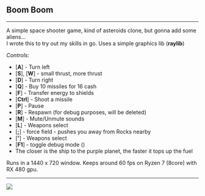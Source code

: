 ## Boom Boom ## 

---
A simple space shooter game, kind of asteroids clone, but gonna  add some aliens...<br>
I wrote this to try out my skills in go. Uses a simple graphics lib (**raylib**) 

_Controls:_
- [**A**] - Turn left
- [**S**], [**W**] - small thrust, more thrust
- [**D**] - Turn right
- [**Q**] - Buy 10 missiles for 16 cash
- [**F**] - Transfer energy to shields
- [**Ctrl**] - Shoot a missile
- [**P**] - Pause
- [**R**] - Respawn (for debug purposes, will be deleted)
- [**M**] - Mute/Unmute sounds
- [**L**] - Weapons select
- [**;**] - force field - pushes you away from Rocks nearby
- [**'**] - Weapons select
- [**F1**] - toggle debug mode ()
- The closer is the ship to the purple planet, the faster it tops up the fuel

Runs in a 1440 x 720 window. Keeps around 60 fps on Ryzen 7 (8core) with RX 480 gpu.

---
<img src="https://github.com/kkonat/rl-bb/blob/master/imgs/Screen2.png?raw=true">

